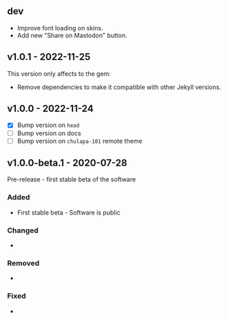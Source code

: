 ## dev

- Improve font loading on skins.
- Add new "Share on Mastodon" button.


## v1.0.1 - 2022-11-25

This version only affects to the gem:
  - Remove dependencies to make it compatible with other Jekyll versions.


## v1.0.0 - 2022-11-24

- [x] Bump version on `head`
- [ ] Bump version on docs
- [ ] Bump version on `chulapa-101` remote theme

## v1.0.0-beta.1 - 2020-07-28

Pre-release - first stable beta of the software

### Added

- First stable beta - Software is public 

### Changed

-

### Removed

-

### Fixed

-


